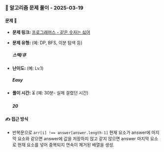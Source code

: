 ### 📝 알고리즘 문제 풀이 - 2025-03-19

#### 문제 📖

- **문제 링크:** [프로그래머스 - 같은 숫자는 싫어](https://school.programmers.co.kr/learn/courses/30/lessons/12906)

- **문제 유형:** (예: DP, BFS, 이분 탐색 등)

  ##### 스택/큐

- **난이도:** (예: Lv.1)

  ##### Easy

- **풀이 시간:** ⏳ (예: 30분- 실제 걸렸던 시간)
  ##### 20

#### ✍ 접근 방식

- 반복문으로 `arr[i] !== answer[answer.length-1]` 현재 요소가 answer에 마지막 요소와 같으면 answer에 값을 저장하지 않고 같지 않으면 answer 마지막 요소로 현재 요소를 넣어 중복되지 연속이 제거된 배열을 생성.
